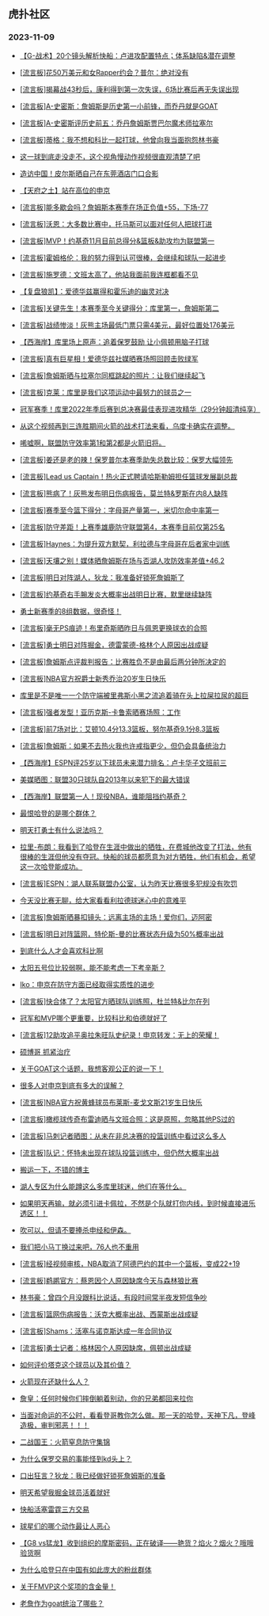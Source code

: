## 虎扑社区 
### 2023-11-09

+ [【G-战术】20个镜头解析快船：卢进攻配置特点；体系缺陷&潜在调整](https://bbs.hupu.com/622919660.html)

+ [[流言板]花50万美元和女Rapper约会？普尔：绝对没有](https://bbs.hupu.com/622918857.html)

+ [[流言板]揭幕战43秒后，康利得到第一次失误，6场比赛后再无失误出现](https://bbs.hupu.com/622918931.html)

+ [[流言板]A-史密斯：詹姆斯是历史第一小前锋，而乔丹就是GOAT](https://bbs.hupu.com/622917742.html)

+ [[流言板]A-史密斯评历史前五：乔丹詹姆斯贾巴尔魔术师拉塞尔](https://bbs.hupu.com/622917473.html)

+ [[流言板]蒂格：我不想和科比一起打球，他曾向我当面抱怨林书豪](https://bbs.hupu.com/622914893.html)

+ [这一球到底走没走不，这个视角慢动作视频很直观清楚了吧](https://bbs.hupu.com/622917813.html)

+ [造访中国！皮尔斯晒自己在东莞酒店门口合影](https://bbs.hupu.com/622918296.html)

+ [【天府之土】站在高位的申京](https://bbs.hupu.com/622919936.html)

+ [[流言板]能多歇会吗？詹姆斯本赛季在场正负值+55，下场-77](https://bbs.hupu.com/622916663.html)

+ [[流言板]沃恩：大多数比赛中，托马斯可以面对任何人把球打进](https://bbs.hupu.com/622923330.html)

+ [[流言板]MVP！约基奇11月目前总得分&篮板&助攻均为联盟第一](https://bbs.hupu.com/622916605.html)

+ [[流言板]霍姆格伦：我的努力得到认可很棒，会继续和球队一起进步](https://bbs.hupu.com/622922295.html)

+ [[流言板]施罗德：文班太高了，他站我面前我连框都看不见](https://bbs.hupu.com/622919103.html)

+ [【复盘狼凯】：爱德华兹赢得和霍乐迪的幽灵对决](https://bbs.hupu.com/622920404.html)

+ [[流言板]关键先生！本赛季至今关键得分：库里第一，詹姆斯第二](https://bbs.hupu.com/622915954.html)

+ [[流言板]战绩惨淡！灰熊主场最低门票只需4美元，最好位置处176美元](https://bbs.hupu.com/622914870.html)

+ [【西海岸】库里场上原声：追着保罗鼓励 让小佩顿用脑子打球](https://bbs.hupu.com/622915461.html)

+ [[流言板]真有巨星相！爱德华兹社媒晒赛场照回顾击败绿军](https://bbs.hupu.com/622920974.html)

+ [[流言板]詹姆斯晒与拉塞尔同框跳起的照片：让我们继续起飞](https://bbs.hupu.com/622915525.html)

+ [[流言板]克莱：库里是我们这项运动中最努力的球员之一](https://bbs.hupu.com/622918212.html)

+ [冠军赛季！库里2022年季后赛到总决赛最佳表现进攻精华（29分钟超清纯享）](https://bbs.hupu.com/622918252.html)

+ [从这个视频再到三连胜期间火箭的战术打法来看，乌度卡确实在调整。](https://bbs.hupu.com/622923435.html)

+ [唏嘘啊，联盟防守效率第1和第2都是火箭旧将。](https://bbs.hupu.com/622920607.html)

+ [[流言板]姜还是老的辣！保罗普尔本赛季助失总数比较：保罗大幅领先](https://bbs.hupu.com/622914967.html)

+ [[流言板]Lead us Captain！热火正式聘请哈斯勒姆担任篮球发展副总裁](https://bbs.hupu.com/622915289.html)

+ [[流言板]熊病了！灰熊发布明日伤病报告，莫兰特&罗斯在内8人缺阵](https://bbs.hupu.com/622916390.html)

+ [[流言板]赛季至今篮下得分：字母哥产量第一，米切尔命中率第一](https://bbs.hupu.com/622916343.html)

+ [[流言板]防守差距！上赛季雄鹿防守联盟第4，本赛季目前仅第25名](https://bbs.hupu.com/622914915.html)

+ [[流言板]Haynes：为提升双方默契，利拉德与字母哥在后者家中训练](https://bbs.hupu.com/622914639.html)

+ [[流言板]天壤之别！媒体晒詹姆斯在场与否湖人攻防效率差值+46.2](https://bbs.hupu.com/622914688.html)

+ [[流言板]明日对阵湖人，狄龙：我准备好锁死詹姆斯了](https://bbs.hupu.com/622913925.html)

+ [[流言板]约基奇右手腕发炎大概率出战明日比赛，默里继续缺阵](https://bbs.hupu.com/622914116.html)

+ [勇士新赛季的8组数据，很奇怪！](https://bbs.hupu.com/622918450.html)

+ [[流言板]毫无PS痕迹！布里奇斯晒昨日与佩恩更换球衣的合照](https://bbs.hupu.com/622917138.html)

+ [[流言板]勇士明日对阵掘金，德雷蒙德-格林个人原因出战成疑](https://bbs.hupu.com/622913963.html)

+ [[流言板]詹姆斯点评裁判报告：比赛胜负不是由最后两分钟所决定的](https://bbs.hupu.com/622912337.html)

+ [[流言板]NBA官方祝爵士新秀乔治20岁生日快乐](https://bbs.hupu.com/622923644.html)

+ [库里是不是唯一一个防守端被里弗斯小黑之流追着骑在头上拉屎拉尿的超巨](https://bbs.hupu.com/622921751.html)

+ [[流言板]强者发型！亚历克斯-卡鲁索晒赛场照：工作](https://bbs.hupu.com/622924009.html)

+ [[流言板]前7场对比：艾顿10.4分13.3篮板，努尔基奇9.1分8.3篮板](https://bbs.hupu.com/622913830.html)

+ [[流言板]詹姆斯：如果不去热火我也许戒指更少，但仍会具备统治力](https://bbs.hupu.com/622912514.html)

+ [【西海岸】ESPN评25岁以下球员未来潜力排名：卢卡华子文班前三](https://bbs.hupu.com/622914626.html)

+ [美媒晒图：联盟30只球队自2013年以来犯下的最大错误](https://bbs.hupu.com/622914104.html)

+ [【西海岸】联盟第一人！现役NBA，谁能阻挡约基奇？](https://bbs.hupu.com/622916007.html)

+ [最恨哈登的是哪个群体？](https://bbs.hupu.com/622922042.html)

+ [明天打勇士有什么说法吗？](https://bbs.hupu.com/622923215.html)

+ [拉里-布朗：我看到了哈登在生涯中做出的牺牲，在费城他改变了打法，他有很棒的生涯但他没有夺冠。快船的球员都愿意为对方牺牲，他们有机会，希望这一次哈登能成功。](https://bbs.hupu.com/622923305.html)

+ [[流言板]ESPN：湖人联系联盟办公室，认为昨天比赛很多犯规没有吹罚](https://bbs.hupu.com/622911099.html)

+ [今天没比赛无聊，给大家看看利拉德球迷心中的意难平](https://bbs.hupu.com/622914167.html)

+ [[流言板]詹姆斯晒暴扣镜头：远离主场的主场！爱你们，迈阿密](https://bbs.hupu.com/622913107.html)

+ [[流言板]明日对阵篮网，特伦斯-曼的比赛状态升级为50%概率出战](https://bbs.hupu.com/622914215.html)

+ [到底什么人才会喜欢科比啊](https://bbs.hupu.com/622924366.html)

+ [太阳五号位比较弱啊，能不能考虑一下考辛斯？](https://bbs.hupu.com/622923186.html)

+ [Iko：申京在防守方面已经取得实质性的进步](https://bbs.hupu.com/622921130.html)

+ [[流言板]快合体了？太阳官方晒球队训练照，杜兰特&比尔在列](https://bbs.hupu.com/622916478.html)

+ [冠军和MVP哪个更重要，比较科比和伯德就好了](https://bbs.hupu.com/622922221.html)

+ [[流言板]12助攻追平奥拉朱旺队史纪录！申京转发：无上的荣耀！](https://bbs.hupu.com/622915038.html)

+ [硕博哥 抓紧治疗](https://bbs.hupu.com/622924136.html)

+ [关于GOAT这个话题，我想客观公正的说一下！](https://bbs.hupu.com/622924299.html)

+ [很多人对申京到底有多大的误解？](https://bbs.hupu.com/622921856.html)

+ [[流言板]NBA官方祝黄蜂球员布莱斯-麦戈文斯21岁生日快乐](https://bbs.hupu.com/622923725.html)

+ [[流言板]橄榄球传奇布雷迪晒与文班合照：这是原照，忽略其他PS过的](https://bbs.hupu.com/622925599.html)

+ [[流言板]马刺记者晒图：从未在非总决赛的投篮训练中看过这么多人](https://bbs.hupu.com/622925522.html)

+ [[流言板]队记：怀特未出现在球队投篮训练中，但仍然大概率出战](https://bbs.hupu.com/622925485.html)

+ [搬运一下，不错的博主](https://bbs.hupu.com/622924409.html)

+ [湖人专区为什么能蹲这么多库里球迷，他们在等什么。](https://bbs.hupu.com/622925288.html)

+ [如果明天再输，就必须引进卡佩拉，不然是个队就打你内线，到时候直接进乐透区！！](https://bbs.hupu.com/622924800.html)

+ [吹可以，但请不要捧杀申经和伊森。](https://bbs.hupu.com/622924668.html)

+ [我们把小马丁换过来吧，76人也不重用](https://bbs.hupu.com/622924232.html)

+ [[流言板]经视频审核，NBA取消了阿德巴约的其中一个篮板，变成22+19](https://bbs.hupu.com/622925845.html)

+ [[流言板]鹈鹕官方：蔡恩因个人原因缺席今天与森林狼比赛](https://bbs.hupu.com/622925799.html)

+ [林书豪：曾四个月没跟科比说话，有段时间常半夜发短信争吵](https://bbs.hupu.com/622924726.html)

+ [[流言板]篮网伤病报告：沃克大概率出战、西蒙斯出战成疑](https://bbs.hupu.com/622925765.html)

+ [[流言板]Shams：活塞与诺克斯达成一年合同协议](https://bbs.hupu.com/622925989.html)

+ [[流言板]勇士记者：格林因个人原因缺席，佩顿出战成疑](https://bbs.hupu.com/622926007.html)

+ [如何评价塔克这个球员以及其价值？](https://bbs.hupu.com/622925729.html)

+ [火箭现在还缺什么人？](https://bbs.hupu.com/622924603.html)

+ [詹皇：任何时候你们摔倒躺着别动，你的兄弟都回来拉你️️️](https://bbs.hupu.com/622925675.html)

+ [当面对命运的不公时，看看登哥教你怎么做。那一天的哈登，天神下凡，登峰造极，审判邪恶！！！](https://bbs.hupu.com/622924895.html)

+ [二战国王：火箭窒息防守集锦](https://bbs.hupu.com/622911264.html)

+ [为什么保罗交易的事能怪到kd头上？](https://bbs.hupu.com/622925257.html)

+ [口出狂言？狄龙：我已经做好锁死詹姆斯的准备](https://bbs.hupu.com/622925149.html)

+ [明天希望我掘金球员活着就好](https://bbs.hupu.com/622925681.html)

+ [快船活塞雷霆三方交易](https://bbs.hupu.com/622925711.html)

+ [球星们的哪个动作最让人恶心](https://bbs.hupu.com/622925245.html)

+ [【G8 vs猛龙】收到组织的摩斯密码，正在破译——艳货？焰火？烟火？哦哦验货啊](https://bbs.hupu.com/622925302.html)

+ [为什么哈登只在中国有如此庞大的粉丝群体](https://bbs.hupu.com/622925357.html)

+ [关于FMVP这个奖项的含金量！](https://bbs.hupu.com/622925841.html)

+ [老詹作为goat统治了哪些？](https://bbs.hupu.com/622925112.html)

